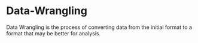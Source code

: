 # Data-Wrangling
Data Wrangling is the process of converting data from the initial format to a format that may be better for analysis.
